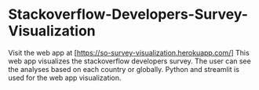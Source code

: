 # Stackoverflow-Developers-Survey-Visualization
Visit the web app at [https://so-survey-visualization.herokuapp.com/]
This web app visualizes the stackoverflow developers survey. The user can see the analyses based on each country or globally. Python and streamlit is used for the web app visualization.
